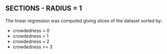 ## SECTIONS - RADIUS = 1
The linear regression was computed giving slices of the dataset sorted by:
- crowdedness = 0
- crowdedness = 1
- crowdedness = 2
- crowdedness >= 3